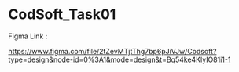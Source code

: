 # CodSoft_Task01
Figma Link :

https://www.figma.com/file/2tZevMTjtThg7bp6pJiVJw/Codsoft?type=design&node-id=0%3A1&mode=design&t=Bq54ke4KlyIO81i1-1
